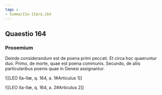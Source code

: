 ```yaml
---
tags : 
- Summa/IIa-IIæ/q.164
---
```


## Quaestio 164

### Prooemium

Deinde considerandum est de poena primi peccati. Et circa hoc quaeruntur duo. Primo, de morte, quae est poena communis. Secundo, de aliis particularibus poenis quae in Genesi assignantur.

![[LEO IIa-IIæ, q. 164, a. 1#Articulus 1]]

![[LEO IIa-IIæ, q. 164, a. 2#Articulus 2]]

